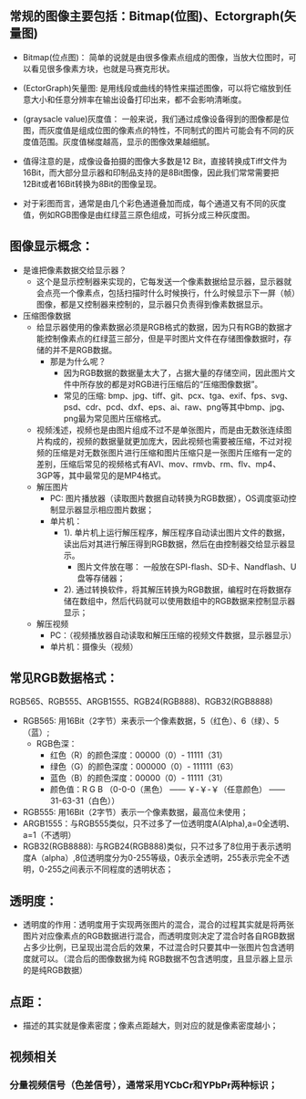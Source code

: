 ## 常规的图像主要包括：Bitmap(位图)、Ectorgraph(矢量图)  

  - Bitmap(位点图)： 简单的说就是由很多像素点组成的图像，当放大位图时，可以看见很多像素方块，也就是马赛克形状。  
  
  - (EctorGraph)矢量图: 是用线段或曲线的特性来描述图像，可以将它缩放到任意大小和任意分辨率在输出设备打印出来，都不会影响清晰度。  
  
  - (graysacle value)灰度值： 一般来说，我们通过成像设备得到的图像都是位图，而灰度值是组成位图的像素点的特性，不同制式的图片可能会有不同的灰度值范围。灰度值梯度越高，显示的图像效果越细腻。  
  
  - 值得注意的是，成像设备拍摄的图像大多数是12 Bit，直接转换成Tiff文件为16Bit，而大部分显示器和印制品支持的是8Bit图像，因此我们常常需要把12Bit或者16Bit转换为8Bit的图像呈现。  
  
  - 对于彩图而言，通常是由几个彩色通道叠加而成，每个通道又有不同的灰度值，例如RGB图像是由红绿蓝三原色组成，可拆分成三种灰度图。  


## 图像显示概念：  
  - 是谁把像素数据交给显示器？  
    - 这个是显示控制器来实现的，它每发送一个像素数据给显示器，显示器就会点亮一个像素点，包括扫描时什么时候换行，什么时候显示下一屏（帧）图像，都是又控制器来控制的，显示器只负责得到像素数据显示。  
  - 压缩图像数据  
    - 给显示器使用的像素数据必须是RGB格式的数据，因为只有RGB的数据才能控制像素点的红绿蓝三部分，但是平时图片文件在存储图像数据时，存储的并不是RGB数据。
      - 那是为什么呢？  
        - 因为RGB数据的数据量太大了，占据大量的存储空间，因此图片文件中所存放的都是对RGB进行压缩后的“压缩图像数据”。  
        - 常见的压缩: bmp、jpg、tiff、git、pcx、tga、exif、fps、svg、psd、cdr、pcd、dxf、eps、ai、raw、png等其中bmp、jpg、png最为常见图片压缩格式。  
    - 视频浅述，视频也是由图片组成不过不是单张图片，而是由无数张连续图片构成的，视频的数据量就更加庞大，因此视频也需要被压缩，不过对视频的压缩是对无数张图片进行压缩和图片压缩只是一张图片压缩有一定的差别，压缩后常见的视频格式有AVI、mov、rmvb、rm、flv、mp4、3GP等，其中最常见的是MP4格式。  
    - 解压图片  
      - PC: 图片播放器（读取图片数据自动转换为RGB数据），OS调度驱动控制显示器显示相应图片数据；  
      - 单片机：  
        - 1). 单片机上运行解压程序，解压程序自动读出图片文件的数据，读出后对其进行解压得到RGB数据，然后在由控制器交给显示器显示。  
          - 图片文件放在哪： 一般放在SPI-flash、SD卡、Nandflash、U盘等存储器；  
        - 2). 通过转换软件，将其解压转换为RGB数据，编程时在将数据存储在数组中，然后代码就可以使用数组中的RGB数据来控制显示器显示； 
    - 解压视频  
      - PC：（视频播放器自动读取和解压压缩的视频文件数据，显示器显示）  
      - 单片机：摄像头（视频）  
      
## 常见RGB数据格式：
  RGB565、RGB555、ARGB1555、RGB24(RGB888)、RGB32(RGB8888)  
  - RGB565: 用16Bit（2字节）来表示一个像素数据，5（红色）、6（绿）、5（蓝）;  
    - RGB色深：  
      - 红色（R）的颜色深度：00000（0）- 11111（31）  
      - 绿色（G）的颜色深度：000000（0）- 111111（63）  
      - 蓝色（B）的颜色深度：00000（0）- 11111（31）  
      - 颜色值：R  G  B （0-0-0（黑色） —— ￥-￥-￥（任意颜色） ——31-63-31（白色））  
  - RGB555: 用16Bit（2字节）表示一个像素数据，最高位未使用；  
  - ARGB1555：与RGB555类似，只不过多了一位透明度A(Alpha),a=0全透明、a=1（不透明）  
  - RGB32(RGB8888): 与RGB24(RGB888)类似，只不过多了8位用于表示透明度A（alpha）,8位透明度分为0-255等级，0表示全透明，255表示完全不透明，0-255之间表示不同程度的透明状态；  
  
  
## 透明度：  
  - 透明度的作用：透明度用于实现两张图片的混合，混合的过程其实就是将两张图片对应像素点的RGB数据进行混合，而透明度则决定了混合时各自RGB数据占多少比例，已呈现出混合后的效果，不过混合时只要其中一张图片包含透明度就可以。（混合后的图像数据为纯 RGB数据不包含透明度，且显示器上显示的是纯RGB数据）
## 点距： 
  - 描述的其实就是像素密度；像素点距越大，则对应的就是像素密度越小；   
      
      
## 视频相关  
  ### 分量视频信号（色差信号），通常采用YCbCr和YPbPr两种标识；  
  
  

      
      
      
      
      
      
      
      
      
      
      
      
      
        
